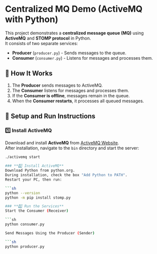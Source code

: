 # Centralized MQ Demo (ActiveMQ with Python)

This project demonstrates a **centralized message queue (MQ)** using **ActiveMQ** and **STOMP protocol** in Python.  
It consists of two separate services:
- **Producer** (`producer.py`) - Sends messages to the queue.
- **Consumer** (`consumer.py`) - Listens for messages and processes them.

## 📌 How It Works
1. The **Producer** sends messages to ActiveMQ.
2. The **Consumer** listens for messages and processes them.
3. If the **Consumer is offline**, messages remain in the queue.
4. When the **Consumer restarts**, it processes all queued messages.

## 🚀 Setup and Run Instructions

### **1️⃣ Install ActiveMQ**
Download and install **ActiveMQ** from [ActiveMQ Website](https://activemq.apache.org/components/classic/download/).  
After installation, navigate to the `bin` directory and start the server:

```sh
./activemq start

### **2️⃣ Install ActiveMQ**
Download Python from python.org.
During installation, check the box "Add Python to PATH".
Restart your PC, then run:

```sh
python --version
python -m pip install stomp.py

### **3️⃣ Run the Services**
Start the Consumer (Receiver)

```sh
python consumer.py

Send Messages Using the Producer (Sender)

```sh
python producer.py